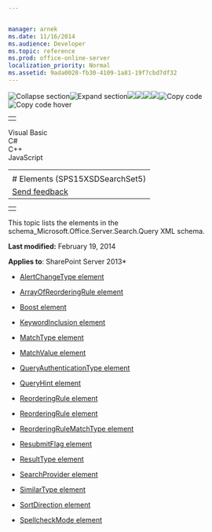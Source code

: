 ```yaml
---


manager: arnek
ms.date: 11/16/2014
ms.audience: Developer
ms.topic: reference
ms.prod: office-online-server
localization_priority: Normal
ms.assetid: 9ada0028-fb30-4109-1a81-19f7cbd7df32
---
```


![Collapse
section](../icons/collapse_all.gif "Collapse section")![Expand
section](../icons/expand_all.gif "Expand section")![](../icons/collapse_all.gif)![](../icons/expand_all.gif)![](../icons/dropdown.gif)![](../icons/dropdownHover.gif)![Copy
code](../icons/copycode.gif "Copy code")![Copy code
hover](../icons/copycodeHighlight.gif "Copy code hover")
<table>
<tbody>
<tr class="odd">
<td align="left"></td>
</tr>
</tbody>
</table>

Visual Basic  
C\#  
C++  
JavaScript  

<table>
<tbody>
<tr class="odd">
<td align="left"><span id="runningHeaderText"></span></td>
</tr>
<tr class="even">
<td align="left"># Elements (SPS15XSDSearchSet5)</td>
</tr>
<tr class="odd">
<td align="left"><span id="headfeedbackarea" class="feedbackhead"><a href="javascript:SubmitFeedback(&#39;docthis@Microsoft.com&#39;,&#39;&#39;,&#39;&#39;,&#39;&#39;,&#39;1.0.18082.1225&#39;,&#39;%0\dThank%20you%20for%20your%20feedback.%20The%20developer%20writing%20teams%20use%20your%20feedback%20to%20improve%20documentation.%20While%20we%20are%20reviewing%20your%20feedback,%20we%20may%20send%20you%20e-mail%20to%20ask%20for%20clarification%20or%20feedback%20on%20a%20solution.%20We%20do%20not%20use%20your%20e-mail%20address%20for%20any%20other%20purpose%20and%20we%20delete%20it%20after%20we%20finish%20our%20review.%0\AFor%20further%20information%20about%20the%20privacy%20policies%20of%20Microsoft,%20please%20see%20http://privacy.microsoft.com/en-us/default.aspx.%0\A%0\d&#39;,&#39;Customer%20feedback&#39;);">Send feedback</a></span></td>
</tr>
</tbody>
</table>

<table>
<colgroup>
<col width="100%" />
</colgroup>
<tbody>
<tr class="odd">
<td align="left"></td>
</tr>
</tbody>
</table>

This topic lists the elements in the <span
class="keyword">schema\_Microsoft.Office.Server.Search.Query</span> XML
schema.

**Last modified:** February 19, 2014

**Applies to**: SharePoint Server 2013*

-   [AlertChangeType element](alertchangetype-element-sps15xsdsearchset5.htm)

-   [ArrayOfReorderingRule
    element](arrayofreorderingrule-element-sps15xsdsearchset5.htm)

-   [Boost element](boost-element-reorderingrule-complextypesps15xsdsearchset5.htm)

-   [KeywordInclusion element](keywordinclusion-element-sps15xsdsearchset5.htm)

-   [MatchType element](matchtype-element-reorderingrule-complextypesps15xsdsearchset5.htm)

-   [MatchValue element](matchvalue-element-reorderingrule-complextypesps15xsdsearchset5.htm)

-   [QueryAuthenticationType
    element](queryauthenticationtype-element-sps15xsdsearchset5.htm)

-   [QueryHint element](queryhint-element-sps15xsdsearchset5.htm)

-   [ReorderingRule element](reorderingrule-element-arrayofreorderingrule-complextypesps15xsdsearchset5.htm)

-   [ReorderingRule element](reorderingrule-element-sps15xsdsearchset5.htm)

-   [ReorderingRuleMatchType
    element](reorderingrulematchtype-element-sps15xsdsearchset5.htm)

-   [ResubmitFlag element](resubmitflag-element-sps15xsdsearchset5.htm)

-   [ResultType element](resulttype-element-sps15xsdsearchset5.htm)

-   [SearchProvider element](searchprovider-element-sps15xsdsearchset5.htm)

-   [SimilarType element](similartype-element-sps15xsdsearchset5.htm)

-   [SortDirection element](sortdirection-element-sps15xsdsearchset5.htm)

-   [SpellcheckMode element](spellcheckmode-element-sps15xsdsearchset5.htm)









